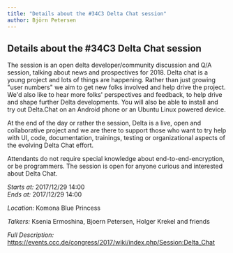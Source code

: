 ```yaml
---
title: "Details about the #34C3 Delta Chat session"
author: Björn Petersen
---
```


## Details about the #34C3 Delta Chat session

The session is an open delta developer/community discussion and Q/A session, talking about news and prospectives for 2018. Delta chat is a young project and lots of things are happening. Rather than just growing "user numbers" we aim to get new folks involved and help drive the project. We'd also like to hear more folks' perspectives and feedback, to help drive and shape further Delta developments. You will also be able to install and try out Delta.Chat on an Android phone or an Ubuntu Linux powered device.

At the end of the day or rather the session, Delta is a live, open and collaborative project and we are there to support those who want to try help with UI, code, documentation, trainings, testing or organizational aspects of the evolving Delta Chat effort.

Attendants do not require special knowledge about end-to-end-encryption, or be programmers. The session is open for anyone curious and interested about Delta Chat.

_Starts at:_ 2017/12/29 14:00  
_Ends at:_ 2017/12/29 14:00

_Location:_ Komona Blue Princess

_Talkers:_ Ksenia Ermoshina, Bjoern Petersen, Holger Krekel and friends 

_Full Description:_ <https://events.ccc.de/congress/2017/wiki/index.php/Session:Delta_Chat>
